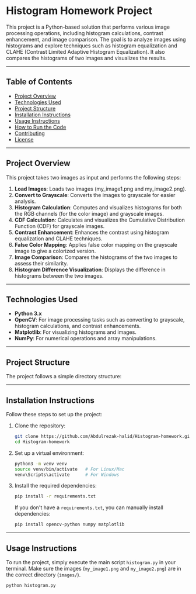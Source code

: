# Histogram Homework Project

This project is a Python-based solution that performs various image processing operations, including histogram calculations, contrast enhancement, and image comparison. The goal is to analyze images using histograms and explore techniques such as histogram equalization and CLAHE (Contrast Limited Adaptive Histogram Equalization). It also compares the histograms of two images and visualizes the results.

---

## Table of Contents

- [Project Overview](#project-overview)
- [Technologies Used](#technologies-used)
- [Project Structure](#project-structure)
- [Installation Instructions](#installation-instructions)
- [Usage Instructions](#usage-instructions)
- [How to Run the Code](#how-to-run-the-code)
- [Contributing](#contributing)
- [License](#license)

---

## Project Overview

This project takes two images as input and performs the following steps:

1. **Load Images**: Loads two images (my_image1.png and my_image2.png).
2. **Convert to Grayscale**: Converts the images to grayscale for easier analysis.
3. **Histogram Calculation**: Computes and visualizes histograms for both the RGB channels (for the color image) and grayscale images.
4. **CDF Calculation**: Calculates and visualizes the Cumulative Distribution Function (CDF) for grayscale images.
5. **Contrast Enhancement**: Enhances the contrast using histogram equalization and CLAHE techniques.
6. **False Color Mapping**: Applies false color mapping on the grayscale image to give a colorized version.
7. **Image Comparison**: Compares the histograms of the two images to assess their similarity.
8. **Histogram Difference Visualization**: Displays the difference in histograms between the two images.

---

## Technologies Used

- **Python 3.x**
- **OpenCV**: For image processing tasks such as converting to grayscale, histogram calculations, and contrast enhancements.
- **Matplotlib**: For visualizing histograms and images.
- **NumPy**: For numerical operations and array manipulations.

---

## Project Structure

The project follows a simple directory structure:


---

## Installation Instructions

Follow these steps to set up the project:

1. Clone the repository:

    ```bash
    git clone https://github.com/Abdulrezak-halid/Histogram-homework.git
    cd Histogram-homework
    ```

2. Set up a virtual environment:

    ```bash
    python3 -m venv venv
    source venv/bin/activate   # For Linux/Mac
    venv\Scripts\activate      # For Windows
    ```

3. Install the required dependencies:

    ```bash
    pip install -r requirements.txt
    ```

    If you don't have a `requirements.txt`, you can manually install dependencies:

    ```bash
    pip install opencv-python numpy matplotlib
    ```

---

## Usage Instructions

To run the project, simply execute the main script `histogram.py` in your terminal. Make sure the images (`my_image1.png` and `my_image2.png`) are in the correct directory (`images/`).

```bash
python histogram.py



